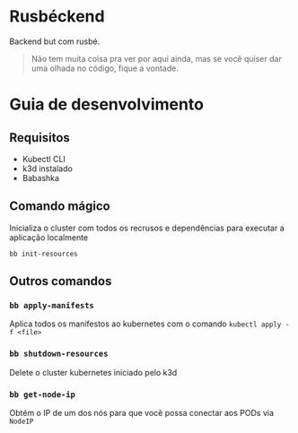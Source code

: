 # Rusbéckend

Backend but com rusbé.

> Não tem muita coisa pra ver por aqui ainda, mas se você quiser dar uma olhada no código,
> fique a vontade.


# Guia de desenvolvimento

## Requisitos
- Kubectl CLI
- k3d instalado
- Babashka

## Comando mágico

Inicializa o cluster com todos os recrusos e dependências para executar a aplicação localmente

```shell
bb init-resources
```

## Outros comandos

### `bb apply-manifests`

Aplica todos os manifestos ao kubernetes com o comando `kubectl apply -f <file>`

### `bb shutdown-resources`

Delete o cluster kubernetes iniciado pelo k3d

### `bb get-node-ip`

Obtém o IP de um dos nós para que você possa conectar aos PODs via `NodeIP`